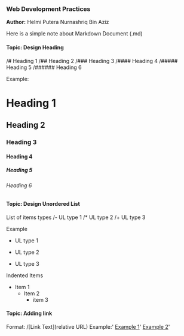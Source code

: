 ### Web Development Practices

**Author:** Helmi Putera Nurnashriq Bin Aziz


Here is a simple note about Markdown Document (.md)

#### Topic: Design Heading
/# Heading 1
/## Heading 2
/### Heading 3
/#### Heading 4
/##### Heading 5
/###### Heading 6

Example:
# Heading 1
## Heading 2
### Heading 3
#### Heading 4
##### Heading 5
###### Heading 6

#### Topic: Design Unordered List
List of items types
/- UL type 1
/* UL type 2
/+ UL type 3
 
Example
- UL type 1
* UL type 2
+ UL type 3

Indented Items
- Item 1
    - Item 2
        - item 3

#### Topic: Adding link

Format: 
/[Link Text](relative URL)
Example:'
[Example 1](/layout.html)'
[Example 2](#web-development-practices)'

